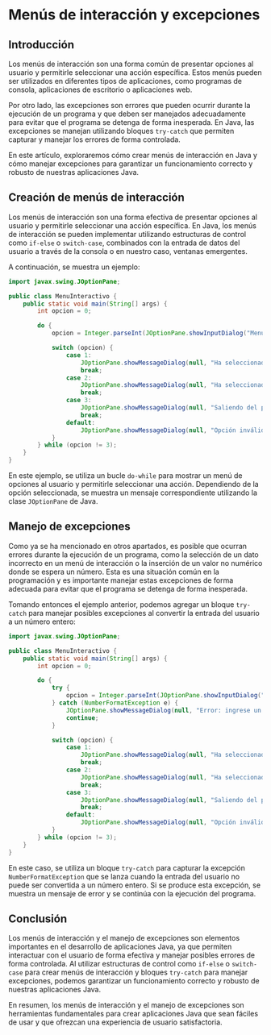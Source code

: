 # Menús de interacción y excepciones

## Introducción

Los menús de interacción son una forma común de presentar opciones al usuario y permitirle seleccionar una acción
específica. Estos menús pueden ser utilizados en diferentes tipos de aplicaciones, como programas de consola,
aplicaciones de escritorio o aplicaciones web.

Por otro lado, las excepciones son errores que pueden ocurrir durante la ejecución de un programa y que deben ser
manejados adecuadamente para evitar que el programa se detenga de forma inesperada. En Java, las excepciones se manejan
utilizando bloques `try-catch` que permiten capturar y manejar los errores de forma controlada.

En este artículo, exploraremos cómo crear menús de interacción en Java y cómo manejar excepciones para garantizar un
funcionamiento correcto y robusto de nuestras aplicaciones Java.

## Creación de menús de interacción

Los menús de interacción son una forma efectiva de presentar opciones al usuario y permitirle seleccionar una acción
específica. En Java, los menús de interacción se pueden implementar utilizando estructuras de control como `if-else` o
`switch-case`, combinados con la entrada de datos del usuario a través de la consola o en nuestro caso, ventanas
emergentes.

A continuación, se muestra un ejemplo:

```java
import javax.swing.JOptionPane;

public class MenuInteractivo {
    public static void main(String[] args) {
        int opcion = 0;

        do {
            opcion = Integer.parseInt(JOptionPane.showInputDialog("Menú de opciones\n1. Opción 1\n2. Opción 2\n3. Salir"));

            switch (opcion) {
                case 1:
                    JOptionPane.showMessageDialog(null, "Ha seleccionado la opción 1");
                    break;
                case 2:
                    JOptionPane.showMessageDialog(null, "Ha seleccionado la opción 2");
                    break;
                case 3:
                    JOptionPane.showMessageDialog(null, "Saliendo del programa");
                    break;
                default:
                    JOptionPane.showMessageDialog(null, "Opción inválida");
            }
        } while (opcion != 3);
    }
}
```

En este ejemplo, se utiliza un bucle `do-while` para mostrar un menú de opciones al usuario y permitirle seleccionar
una acción. Dependiendo de la opción seleccionada, se muestra un mensaje correspondiente utilizando la clase
`JOptionPane` de Java.

## Manejo de excepciones

Como ya se ha mencionado en otros apartados, es posible que ocurran errores durante la ejecución de un programa, como
la selección de un dato incorrecto en un menú de interacción o la inserción de un valor no numérico donde se espera un
número. Esta es una situación común en la programación y es importante manejar estas excepciones de forma adecuada para
evitar que el programa se detenga de forma inesperada.

Tomando entonces el ejemplo anterior, podemos agregar un bloque `try-catch` para manejar posibles excepciones al
convertir la entrada del usuario a un número entero:

```java
import javax.swing.JOptionPane;

public class MenuInteractivo {
    public static void main(String[] args) {
        int opcion = 0;

        do {
            try {
                opcion = Integer.parseInt(JOptionPane.showInputDialog("Menú de opciones\n1. Opción 1\n2. Opción 2\n3. Salir"));
            } catch (NumberFormatException e) {
                JOptionPane.showMessageDialog(null, "Error: ingrese un número válido");
                continue;
            }

            switch (opcion) {
                case 1:
                    JOptionPane.showMessageDialog(null, "Ha seleccionado la opción 1");
                    break;
                case 2:
                    JOptionPane.showMessageDialog(null, "Ha seleccionado la opción 2");
                    break;
                case 3:
                    JOptionPane.showMessageDialog(null, "Saliendo del programa");
                    break;
                default:
                    JOptionPane.showMessageDialog(null, "Opción inválida");
            }
        } while (opcion != 3);
    }
}
```

En este caso, se utiliza un bloque `try-catch` para capturar la excepción `NumberFormatException` que se lanza cuando
la entrada del usuario no puede ser convertida a un número entero. Si se produce esta excepción, se muestra un mensaje
de error y se continúa con la ejecución del programa.

## Conclusión

Los menús de interacción y el manejo de excepciones son elementos importantes en el desarrollo de aplicaciones Java,
ya que permiten interactuar con el usuario de forma efectiva y manejar posibles errores de forma controlada. Al
utilizar estructuras de control como `if-else` o `switch-case` para crear menús de interacción y bloques `try-catch`
para manejar excepciones, podemos garantizar un funcionamiento correcto y robusto de nuestras aplicaciones Java.

En resumen, los menús de interacción y el manejo de excepciones son herramientas fundamentales para crear aplicaciones
Java que sean fáciles de usar y que ofrezcan una experiencia de usuario satisfactoria.